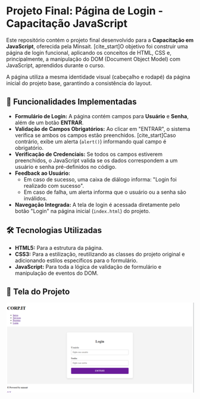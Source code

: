 # Projeto Final: Página de Login - Capacitação JavaScript

Este repositório contém o projeto final desenvolvido para a **Capacitação em JavaScript**, oferecida pela Minsait. [cite_start]O objetivo foi construir uma página de login funcional, aplicando os conceitos de HTML, CSS e, principalmente, a manipulação do DOM (Document Object Model) com JavaScript, aprendidos durante o curso.

A página utiliza a mesma identidade visual (cabeçalho e rodapé) da página inicial do projeto base, garantindo a consistência do layout.

## 🚀 Funcionalidades Implementadas

- **Formulário de Login:** A página contém campos para **Usuário** e **Senha**, além de um botão **ENTRAR**.
- **Validação de Campos Obrigatórios:** Ao clicar em "ENTRAR", o sistema verifica se ambos os campos estão preenchidos. [cite_start]Caso contrário, exibe um alerta (`alert()`) informando qual campo é obrigatório.
- **Verificação de Credenciais:** Se todos os campos estiverem preenchidos, o JavaScript valida se os dados correspondem a um usuário e senha pré-definidos no código.
- **Feedback ao Usuário:**
  - Em caso de sucesso, uma caixa de diálogo informa: "Login foi realizado com sucesso".
  - Em caso de falha, um alerta informa que o usuário ou a senha são inválidos.
- **Navegação Integrada:** A tela de login é acessada diretamente pelo botão "Login" na página inicial (`index.html`) do projeto.

## 🛠️ Tecnologias Utilizadas

- **HTML5:** Para a estrutura da página.
- **CSS3:** Para a estilização, reutilizando as classes do projeto original e adicionando estilos específicos para o formulário.
- **JavaScript:** Para toda a lógica de validação de formulário e manipulação de eventos do DOM.


## 📸 Tela do Projeto

![Tela de login do projeto](img/image.png)

